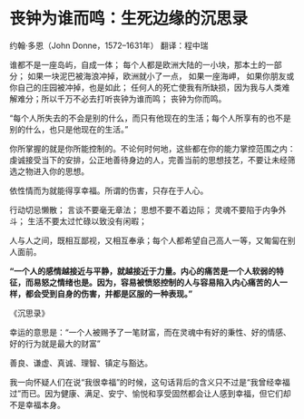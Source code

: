 # 丧钟为谁而鸣：生死边缘的沉思录

约翰·多恩（John Donne，1572–1631年）
翻译：程中瑞

谁都不是一座岛屿，自成一体；
每个人都是欧洲大陆的一小块，那本土的一部分；
如果一块泥巴被海浪冲掉，欧洲就小了一点，
如果一座海岬，
如果你朋友或你自己的庄园被冲掉，也是如此；
任何人的死亡使我有所缺损，因为我与人类难解难分；所以千万不必去打听丧钟为谁而鸣；
丧钟为你而鸣。


“每个人所失去的不会是别的什么，而只有他现在的生活；每个人所享有的也不是别的什么，也只是他现在的生活。”

你所掌握的就是你所能控制的。不论何时何地，这些都在你的能力掌控范围之内：虔诚接受当下的安排，公正地善待身边的人，完善当前的思想技艺，不要让未经筛选之物进入你的思想。

依性情而为就能得享幸福。所谓的伤害，只存在于人心。

行动切忌懒散；
言谈不要毫无章法；
思想不要不着边际；
灵魂不要陷于内争外斗；
生活不要太过忙碌以致没有闲暇；

人与人之间，既相互鄙视，又相互奉承；每个人都希望自己高人一等，又匍匐在别人面前。

**“一个人的感情越接近与平静，就越接近于力量。内心的痛苦是一个人软弱的特征，而易怒之情绪也是。因为，容易被愤怒控制的人与容易陷入内心痛苦的人一样，都会受到自身的伤害，并都是区服的一种表现。”**


《沉思录》

幸运的意思是：“一个人被赐予了一笔财富，而在灵魂中有好的秉性、好的情感、好的行为就是最大的财富”

善良、谦虚、真诚、理智、镇定与豁达。


我一向怀疑人们在说“我很幸福”的时候，这句话背后的含义只不过是“我曾经幸福过”而已。因为健康、满足、安宁、愉悦和享受固然都会让人感到幸福，但它们却不是幸福本身。

